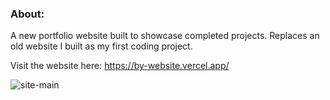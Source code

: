 ### About:
A new portfolio website built to showcase completed projects. Replaces an old website I built as my first coding project. 

Visit the website here: https://by-website.vercel.app/

![site-main](img/website-front.png)
